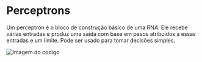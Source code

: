 # Perceptrons
Um perceptron é o bloco de construção básico de uma RNA. Ele recebe várias entradas e produz uma saída com base em pesos atribuídos a essas entradas e um limite. Pode ser usado para tomar decisões simples.

<img src="codigoVsCode.png" alt="Imagem do codigo">
